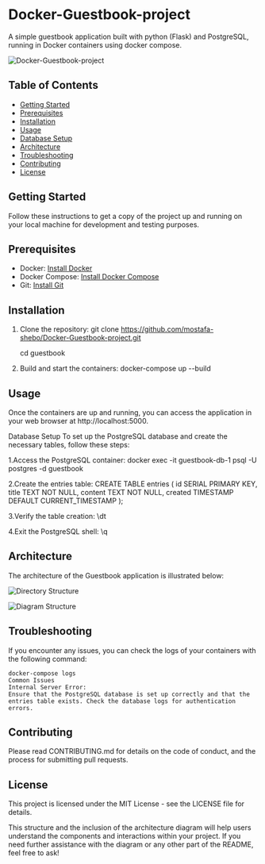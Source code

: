 # Docker-Guestbook-project
A simple guestbook application built with python (Flask) and PostgreSQL, running in Docker containers using docker compose.



![Docker-Guestbook-project](https://github.com/user-attachments/assets/f4ce2898-7543-4b37-b6e0-0cc29dbf0108)



## Table of Contents

- [Getting Started](#getting-started)
- [Prerequisites](#prerequisites)
- [Installation](#installation)
- [Usage](#usage)
- [Database Setup](#database-setup)
- [Architecture](#architecture)
- [Troubleshooting](#troubleshooting)
- [Contributing](#contributing)
- [License](#license)

## Getting Started

Follow these instructions to get a copy of the project up and running on your local machine for development and testing purposes.

## Prerequisites

- Docker: [Install Docker](https://docs.docker.com/get-docker/)
- Docker Compose: [Install Docker Compose](https://docs.docker.com/compose/install/)
- Git: [Install Git](https://git-scm.com/book/en/v2/Getting-Started-Installing-Git)

## Installation

1. Clone the repository:
   git clone https://github.com/mostafa-shebo/Docker-Guestbook-project.git


   cd guestbook


3. Build and start the containers:
  docker-compose up --build

## Usage
Once the containers are up and running, you can access the application in your web browser at http://localhost:5000.

Database Setup
To set up the PostgreSQL database and create the necessary tables, follow these steps:

1.Access the PostgreSQL container:
  docker exec -it guestbook-db-1 psql -U postgres -d guestbook

2.Create the entries table:
  CREATE TABLE entries (
      id SERIAL PRIMARY KEY,
      title TEXT NOT NULL,
      content TEXT NOT NULL,
      created TIMESTAMP DEFAULT CURRENT_TIMESTAMP
  );

3.Verify the table creation:
  \dt

4.Exit the PostgreSQL shell:
\q

## Architecture
The architecture of the Guestbook application is illustrated below:



![Directory Structure](https://github.com/user-attachments/assets/3d889a7f-38f4-4bdf-b81d-51317881b202)



![Diagram Structure](https://github.com/user-attachments/assets/4d96a8bf-6555-4473-9d5d-93f87aa03076)



## Troubleshooting
If you encounter any issues, you can check the logs of your containers with the following command:

    docker-compose logs
    Common Issues
    Internal Server Error:
    Ensure that the PostgreSQL database is set up correctly and that the entries table exists. Check the database logs for authentication errors.
      
## Contributing
Please read CONTRIBUTING.md for details on the code of conduct, and the process for submitting pull requests.

## License
This project is licensed under the MIT License - see the LICENSE file for details.

This structure and the inclusion of the architecture diagram will help users understand the components and interactions within your project. If you need further assistance with the diagram or any other part of the README, feel free to ask!
